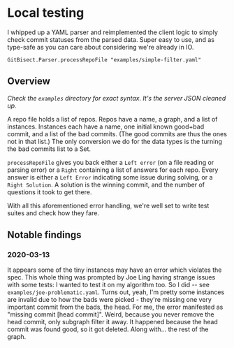 # Local testing
I whipped up a YAML parser and reimplemented the client logic to simply check
commit statuses from the parsed data. Super easy to use, and as type-safe as you
can care about considering we're already in IO.

    GitBisect.Parser.processRepoFile "examples/simple-filter.yaml"

## Overview
*Check the `examples` directory for exact syntax. It's the server JSON cleaned
up.*

A repo file holds a list of repos. Repos have a name, a graph, and a list of
instances. Instances each have a name, one initial known good+bad commit, and a
list of the bad commits. (The good commits are thus the ones not in that list.)
The only conversion we do for the data types is the turning the bad commits list
to a Set.

`processRepoFile` gives you back either a `Left error` (on a file reading or
parsing error) or a `Right` containing a list of answers for each repo. Every
answer is either a `Left Error` indicating some issue during solving,
or a `Right Solution`. A solution is the winning commit, and the number of
questions it took to get there.

With all this aforementioned error handling, we're well set to write test suites
and check how they fare.

## Notable findings
### 2020-03-13
It appears some of the tiny instances may have an error which violates the spec.
This whole thing was prompted by Joe Ling having strange issues with some tests:
I wanted to test it on my algorithm too. So I did -- see
`examples/joe-problematic.yaml`. Turns out, yeah, I'm pretty some instances are
invalid due to how the bads were picked - they're missing one very important
commit from the bads, the head. For me, the error manifested as "missing commit
[head commit]". Weird, because you never remove the head commit, only subgraph
filter it away. It happened because the head commit was found good, so it got
deleted. Along with... the rest of the graph.
